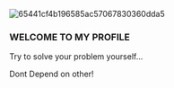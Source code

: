 ![65441cf4b196585ac57067830360dda5](https://user-images.githubusercontent.com/72184388/115982548-6f4e5400-a5b5-11eb-92de-748a1a1d7d80.gif)
### WELCOME TO MY PROFILE

Try to solve your problem yourself...

Dont Depend on other!

<!--
**MohSinTheLegend/MohsinTheLegend** is a ✨ _special_ ✨ repository because its `README.md` (this file) appears on your GitHub profile.

Here are some ideas to get you started:

- 🔭 I’m currently working on ...
- 🌱 I’m currently learning ...
- 👯 I’m looking to collaborate on ...
- 🤔 I’m looking for help with ...
- 💬 Ask me about ...
- 📫 How to reach me: ...
- 😄 Pronouns: ...
- ⚡ Fun fact: ...
-->
